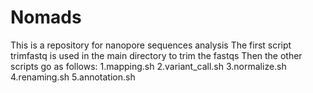# Nomads
This is a repository for nanopore sequences analysis
The first script trimfastq is used in the main directory to trim the fastqs
Then the other scripts go as follows:
      1.mapping.sh
      2.variant_call.sh
      3.normalize.sh
      4.renaming.sh
      5.annotation.sh
